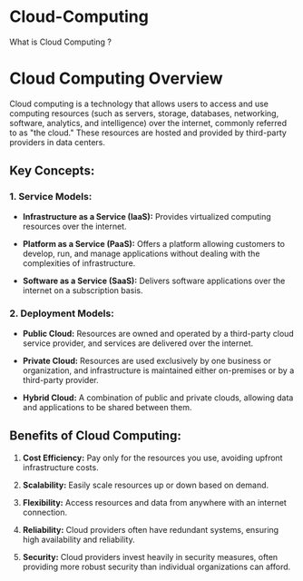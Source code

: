 # Cloud-Computing
What is Cloud Computing ?
# Cloud Computing Overview

Cloud computing is a technology that allows users to access and use computing resources (such as servers, storage, databases, networking, software, analytics, and intelligence) over the internet, commonly referred to as "the cloud." These resources are hosted and provided by third-party providers in data centers.

## Key Concepts:

### 1. Service Models:

- **Infrastructure as a Service (IaaS):** Provides virtualized computing resources over the internet.
  
- **Platform as a Service (PaaS):** Offers a platform allowing customers to develop, run, and manage applications without dealing with the complexities of infrastructure.

- **Software as a Service (SaaS):** Delivers software applications over the internet on a subscription basis.

### 2. Deployment Models:

- **Public Cloud:** Resources are owned and operated by a third-party cloud service provider, and services are delivered over the internet.

- **Private Cloud:** Resources are used exclusively by one business or organization, and infrastructure is maintained either on-premises or by a third-party provider.

- **Hybrid Cloud:** A combination of public and private clouds, allowing data and applications to be shared between them.

## Benefits of Cloud Computing:

1. **Cost Efficiency:** Pay only for the resources you use, avoiding upfront infrastructure costs.

2. **Scalability:** Easily scale resources up or down based on demand.

3. **Flexibility:** Access resources and data from anywhere with an internet connection.

4. **Reliability:** Cloud providers often have redundant systems, ensuring high availability and reliability.

5. **Security:** Cloud providers invest heavily in security measures, often providing more robust security than individual organizations can afford.


